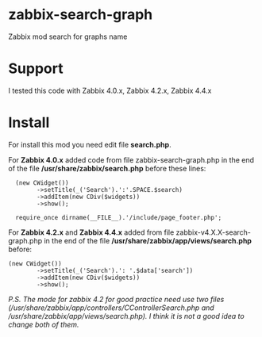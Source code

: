 # zabbix-search-graph
Zabbix mod search for graphs name

# Support

I tested this code with Zabbix 4.0.x, Zabbix 4.2.x, Zabbix 4.4.x

# Install

For install this mod you need edit file **search.php**.

For **Zabbix 4.0.x** added code from file zabbix-search-graph.php in the end of the file **/usr/share/zabbix/search.php** before these lines:
```
  (new CWidget())
		->setTitle(_('Search').':'.SPACE.$search)
		->addItem(new CDiv($widgets))
		->show();

  require_once dirname(__FILE__).'/include/page_footer.php';
```
For **Zabbix 4.2.x** and **Zabbix 4.4.x** added from file zabbix-v4.X.X-search-graph.php in the end of the file **/usr/share/zabbix/app/views/search.php** before:
```
(new CWidget())
        ->setTitle(_('Search').': '.$data['search'])
        ->addItem(new CDiv($widgets))
        ->show();
```
*P.S. The mode for zabbix 4.2 for good practice need use two files (/usr/share/zabbix/app/controllers/CControllerSearch.php and /usr/share/zabbix/app/views/search.php). I think it is not a good idea to change both of them.*
